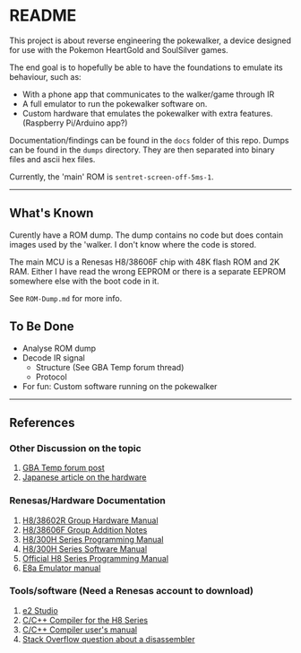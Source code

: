 # README

This project is about reverse engineering the pokewalker, a device designed for use with the Pokemon HeartGold and SoulSilver games.

The end goal is to hopefully be able to have the foundations to emulate its behaviour, such as:
- With a phone app that communicates to the walker/game through IR
- A full emulator to run the pokewalker software on.
- Custom hardware that emulates the pokewalker with extra features. (Raspberry Pi/Arduino app?)

Documentation/findings can be found in the `docs` folder of this repo.
Dumps can be found in the `dumps` directory.
They are then separated into binary files and ascii hex files.

Currently, the 'main' ROM is `sentret-screen-off-5ms-1`.

----

## What's Known
Curently have a ROM dump.
The dump contains no code but does contain images used by the 'walker.
I don't know where the code is stored.

The main MCU is a Renesas H8/38606F chip with 48K flash ROM and 2K RAM.
Either I have read the wrong EEPROM or there is a separate EEPROM somewhere else with the boot code in it. 

See `ROM-Dump.md` for more info.

## To Be Done
- Analyse ROM dump
- Decode IR signal
	- Structure (See GBA Temp forum thread)
	- Protocol
- For fun: Custom software running on the pokewalker

----

## References 

### Other Discussion on the topic
1. [GBA Temp forum post](https://gbatemp.net/threads/pokewalker-hacking.419462/)
2. [Japanese article on the hardware](http://nds.jpn.org/pokegs/pokew.html)

### Renesas/Hardware Documentation
1. [H8/38602R Group Hardware Manual](https://pdf1.alldatasheet.com/datasheet-pdf/view/249752/RENESAS/H838600R.html)
2. [H8/38606F Group Addition Notes](https://www.renesas.com/br/ja/doc/products/mpumcu/tu/001/tnh8a414ae.pdf)
3. [H8/300H Series Programming Manual](https://cdn.hackaday.io/files/12686542757824/PrgMnl.pdf)
4. [H8/300H Series Software Manual](https://www.renesas.com/us/en/doc/products/mpumcu/001/rej09b0213_h8300h.pdf)
5. [Official H8 Series Programming Manual](https://www.renesas.com/cn/en/doc/products/mpumcu/001/e602025_h8300.pdf)
6. [E8a Emulator manual](https://www.renesas.com/br/ja/doc/products/tool/doc/001/r20ut0637ej0300_h8300h_slp.pdf)


### Tools/software (Need a Renesas account to download)
1. [e2 Studio](https://www.renesas.com/eu/en/software/D4001318.html)
2. [C/C++ Compiler for the H8 Series](https://www.renesas.com/us/en/products/software-tools/tools/compiler-assembler/compiler-package-for-h8sx-h8s-h8-family.html#downloads)
3. [C/C++ Compiler user's manual](https://www.renesas.com/us/en/doc/products/tool/002/rej10j2039_r0c40008xsw07rum.pdf)
4. [Stack Overflow question about a disassembler](https://reverseengineering.stackexchange.com/questions/1684/are-there-any-free-or-low-cost-disassemblers-for-the-renesas-h8-family-of-proces)
